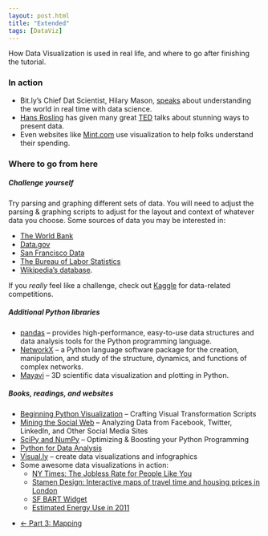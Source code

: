 ```yaml
---
layout: post.html
title: "Extended"
tags: [DataViz]
---
```


How Data Visualization is used in real life, and where to go after finishing the tutorial.

### In action

* Bit.ly’s Chief Dat Scientist, Hilary Mason, [speaks](http://www.youtube.com/watch?v=zwtg2yOCdpM) about understanding the world in real time with data science.
* [Hans Rosling](http://www.ted.com/speakers/hans_rosling.html) has given many great [TED](http://www.ted.com) talks about stunning ways to present data.
* Even websites like [Mint.com](https://www.mint.com/) use visualization to help folks understand their spending.


### Where to go from here

##### Challenge yourself

Try parsing and graphing different sets of data. You will need to adjust the parsing & graphing scripts to adjust for the layout and context of whatever data you choose.  Some sources of data you may be interested in:

* [The World Bank](http://data.worldbank.org/)
* [Data.gov](http://www.data.gov)
* [San Francisco Data](https://data.sfgov.org/)
* [The Bureau of Labor Statistics](http://www.bls.gov/)
* [Wikipedia’s database](http://en.wikipedia.org/wiki/Wikipedia:Database_download).

If you _really_ feel like a challenge, check out [Kaggle](http://www.kaggle.com/) for data-related competitions.

##### Additional Python libraries

* [pandas](http://pandas.pydata.org/) – provides high-performance, easy-to-use data structures and data analysis tools for the Python programming language.
* [NetworkX](http://networkx.github.com/) – a Python language software package for the creation, manipulation, and study of the structure, dynamics, and functions of complex networks.
* [Mayavi](http://docs.enthought.com/mayavi/mayavi/) – 3D scientific data visualization and plotting in Python.

##### Books, readings, and websites

* [Beginning Python Visualization](http://www.amazon.com/gp/product/1430218436?ie=UTF8&tag=flowingdata-20&linkCode=as2&camp=1789&creative=390957&creativeASIN=1430218436) – Crafting Visual Transformation Scripts
* [Mining the Social Web](http://shop.oreilly.com/product/0636920010203.do) – Analyzing Data from Facebook, Twitter, LinkedIn, and Other Social Media Sites
* [SciPy and NumPy](http://shop.oreilly.com/product/0636920020219.do) – Optimizing & Boosting your Python Programming
* [Python for Data Analysis](http://oreilly.com/shop/product/0636920023784.html)
* [Visual.ly](http://visual.ly/) – create data visualizations and infographics
* Some awesome data visualizations in action:
	* [NY Times: The Jobless Rate for People Like You](http://www.nytimes.com/interactive/2009/11/06/business/economy/unemployment-lines.html?_r=0)
	* [Stamen Design: Interactive maps of travel time and housing prices in London](http://stamen.com/clients/mysociety)
	* [SF BART Widget](http://worrydream.com/#!/bartwidget)
	* [Estimated Energy Use in 2011](https://flowcharts.llnl.gov/content/energy/energy_archive/energy_flow_2011/LLNLUSEnergy2011.png)

<nav>
  <ul class="pager">
    <li class="previous"><a href="{{ get_url('/dataviz/part-3/') }}"><span aria-hidden="true">&larr;</span> Part 3: Mapping</a></li>
  </ul>
</nav>
